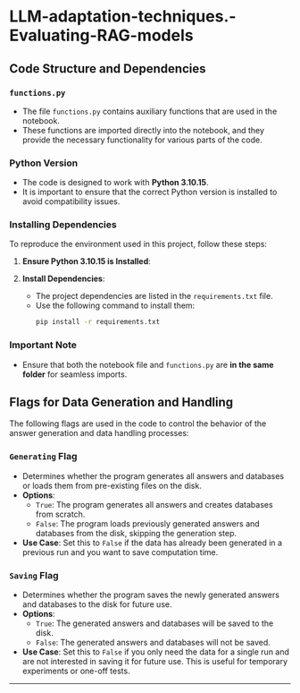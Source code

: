 # LLM-adaptation-techniques.-Evaluating-RAG-models
## Code Structure and Dependencies

### `functions.py`
- The file `functions.py` contains auxiliary functions that are used in the notebook.
- These functions are imported directly into the notebook, and they provide the necessary functionality for various parts of the code.

### Python Version
- The code is designed to work with **Python 3.10.15**.
- It is important to ensure that the correct Python version is installed to avoid compatibility issues.

### Installing Dependencies
To reproduce the environment used in this project, follow these steps:

1. **Ensure Python 3.10.15 is Installed**:

2. **Install Dependencies**:
   - The project dependencies are listed in the `requirements.txt` file.
   - Use the following command to install them:
     ```bash
     pip install -r requirements.txt
     ```

### Important Note
- Ensure that both the notebook file and `functions.py` are **in the same folder** for seamless imports.


## Flags for Data Generation and Handling

The following flags are used in the code to control the behavior of the answer generation and data handling processes:

### `Generating` Flag
- Determines whether the program generates all answers and databases or loads them from pre-existing files on the disk.
- **Options**:
  - `True`: The program generates all answers and creates databases from scratch.
  - `False`: The program loads previously generated answers and databases from the disk, skipping the generation step.
- **Use Case**: Set this to `False` if the data has already been generated in a previous run and you want to save computation time.

### `Saving` Flag
- Determines whether the program saves the newly generated answers and databases to the disk for future use.
- **Options**:
  - `True`: The generated answers and databases will be saved to the disk.
  - `False`: The generated answers and databases will not be saved.
- **Use Case**: Set this to `False` if you only need the data for a single run and are not interested in saving it for future use. This is useful for temporary experiments or one-off tests.

---